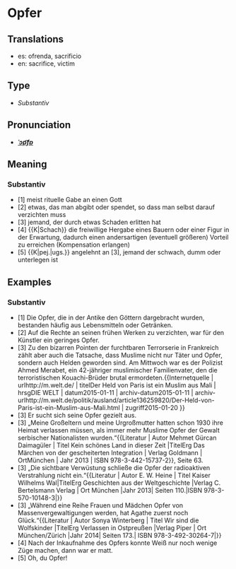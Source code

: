 # Opfer
## Translations
- es: ofrenda, sacrificio
- en: sacrifice, victim
## Type
- _Substantiv_
## Pronunciation
- **_[ˈɔp͡fɐ](https://commons.wikimedia.org/wiki/File:De-Opfer.ogg)_**
## Meaning
### Substantiv
- [1] meist rituelle Gabe an einen Gott
- [2] etwas, das man abgibt oder spendet, so dass man selbst darauf verzichten muss
- [3] jemand, der durch etwas Schaden erlitten hat
- [4] {{K|Schach}} die freiwillige Hergabe eines Bauern oder einer Figur in der Erwartung, dadurch einen andersartigen (eventuell größeren) Vorteil zu erreichen (Kompensation erlangen)
- [5] {{K|pej.|ugs.}} angelehnt an [3], jemand der schwach, dumm oder unterlegen ist
## Examples
### Substantiv
- [1] Die Opfer, die in der Antike den Göttern dargebracht wurden, bestanden häufig aus Lebensmitteln oder Getränken.
- [2] Auf die Rechte an seinen frühen Werken zu verzichten, war für den Künstler ein geringes Opfer.
- [3] Zu den bizarren Pointen der furchtbaren Terrorserie in Frankreich zählt aber auch die Tatsache, dass Muslime nicht nur Täter und Opfer, sondern auch Helden geworden sind. Am Mittwoch war es der Polizist Ahmed Merabet, ein 42-jähriger muslimischer Familienvater, den die terroristischen Kouachi-Brüder brutal ermordeten.<ref>{{Internetquelle | urlhttp://m.welt.de/ | titelDer Held von Paris ist ein Muslim aus Mali | hrsgDIE WELT | datum2015-01-11 | archiv-datum2015-01-11 | archiv-urlhttp://m.welt.de/politik/ausland/article136259820/Der-Held-von-Paris-ist-ein-Muslim-aus-Mali.html | zugriff2015-01-20 }}</ref>
- [3] Er sucht sich seine Opfer gezielt aus.
- [3] „Meine Großeltern und meine Urgroßmutter hatten schon 1930 ihre Heimat verlassen müssen, als immer mehr Muslime Opfer der Gewalt serbischer Nationalisten wurden.“<ref>{{Literatur | Autor Mehmet Gürcan Daimagüler | Titel Kein schönes Land in dieser Zeit |TitelErg Das Märchen von der gescheiterten Integration | Verlag Goldmann | OrtMünchen | Jahr 2013 | ISBN 978-3-442-15737-2}}, Seite 63.</ref>
- [3] „Die sichtbare Verwüstung schließe die Opfer der radioaktiven Verstrahlung nicht ein.“<ref>{{Literatur | Autor E. W. Heine | Titel Kaiser Wilhelms Wal|TitelErg Geschichten aus der Weltgeschichte |Verlag C. Bertelsmann Verlag | Ort München |Jahr 2013| Seiten  110.|ISBN 978-3-570-10148-3|}}</ref>
- [3] „Während eine Reihe Frauen und Mädchen Opfer von Massenvergewaltigungen werden, hat Agathe zuerst noch Glück.“<ref>{{Literatur | Autor Sonya Winterberg | Titel Wir sind die Wolfskinder |TitelErg Verlassen in Ostpreußen |Verlag Piper | Ort München/Zürich |Jahr 2014| Seiten  173.| ISBN 978-3-492-30264-7|}}</ref>
- [4] Nach der Inkaufnahme des Opfers konnte Weiß nur noch wenige Züge machen, dann war er matt.
- [5] Oh, du Opfer!
